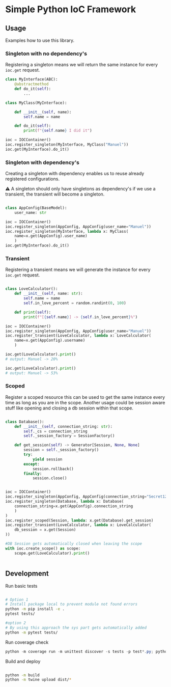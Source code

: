 # Simple Python IoC Framework

## Usage

Examples how to use this library.

### Singleton with no dependency's

Registering a singleton means we will return the same instance
for every `ioc.get` request.

```PYTHON
class MyInterface(ABC):
    @abstractmethod
    def do_it(self):
        ...

class MyClass(MyInterface):

    def __init__(self, name):
        self.name = name

    def do_it(self):
        print(f"{self.name} I did it")

ioc = IOCContainer()
ioc.register_singleton(MyInterface, MyClass("Manuel"))
ioc.get(MyInterface).do_it()
```

### Singleton with dependency's

Creating a singleton with dependency enables us to reuse already registered configurations.

⚠️ A singleton should only have singletons as dependency's if we use a transient, the transient will become a singleton.

```PYTHON

class AppConfig(BaseModel):
    user_name: str

ioc = IOCContainer()
ioc.register_singleton(AppConfig, AppConfig(user_name="Manuel"))
ioc.register_singleton(MyInterface, lambda x: MyClass(
    name=x.get(AppConfig).user_name)
    )
ioc.get(MyInterface).do_it()

```

### Transient

Registering a transient means we will generate the instance
for every `ioc.get` request.

```Python

class LoveCalculator():
    def __init__(self, name: str):
        self.name = name
        self.in_love_percent = random.randint(0, 100)

    def print(self):
        print(f"[{self.name}] -> {self.in_love_percent}%")

ioc = IOCContainer()
ioc.register_singleton(AppConfig, AppConfig(user_name="Manuel"))
ioc.register_transient(LoveCalculator, lambda x: LoveCalculator(
    name=x.get(AppConfig).username)
    )

ioc.get(LoveCalculator).print()
# output: Manuel -> 20%

ioc.get(LoveCalculator).print()
# output: Manuel -> 53%


```

### Scoped

Register a scoped resource this can be used to get the same instance every time as long as you are in the scope.
Another usage could be session aware stuff like opening and closing a db session within that scope.

```Python

class Database():
    def __init__(self, connection_string: str):
        self._cs = connection_string
        self._session_factory = SessionFactory()

    def get_session(self) -> Generator[Session, None, None]
        session = self._session_factory()
        try:
            yield session
        except:
            session.rollback()
        finally:
            session.close()


ioc = IOCContainer()
ioc.register_singleton(AppConfig, AppConfig(connection_string="Secret123"))
ioc.register_singleton(Database, lambda x: Database(
    connection_string=x.get(AppConfig).connection_string
    )
)
ioc.register_scoped(Session, lambda: x.get(Database).get_session)
ioc.register_transient(LoveCalculator, lambda x: LoveCalculator(
    db_session = x.get(Session)
))

#DB Session gets automatically closed when leaving the scope 
with ioc.create_scope() as scope:
    scope.get(LoveCalculator).print()



```

## Development

Run basic tests

```BASH

# Option 1
# Install package local to prevent module not found errors
python -m pip install -e .
pytest tests/

#option 2
# By using this approach the sys part gets automatically added
python -m pytest tests/

```

Run coverage check

```powershell
python -m coverage run -m unittest discover -s tests -p test*.py; python -m coverage report; python -m coverage html
```

Build and deploy

```BASH

python -m build
python -m twine upload dist/*

```